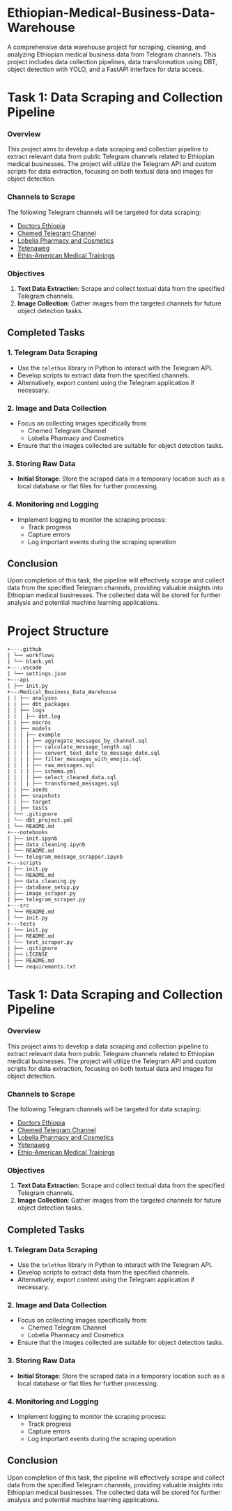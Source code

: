 # Ethiopian-Medical-Business-Data-Warehouse

A comprehensive data warehouse project for scraping, cleaning, and analyzing Ethiopian medical business data from Telegram channels. This project includes data collection pipelines, data transformation using DBT, object detection with YOLO, and a FastAPI interface for data access.


# **Task 1: Data Scraping and Collection Pipeline**

### **Overview**
This project aims to develop a data scraping and collection pipeline to extract relevant data from public Telegram channels related to Ethiopian medical businesses. The project will utilize the Telegram API and custom scripts for data extraction, focusing on both textual data and images for object detection.

### **Channels to Scrape**
The following Telegram channels will be targeted for data scraping:

- [Doctors Ethiopia](https://t.me/DoctorsET)
- [Chemed Telegram Channel](https://t.me/Chemed)
- [Lobelia Pharmacy and Cosmetics](https://t.me/lobelia4cosmetics)
- [Yetenaweg](https://t.me/yetenaweg)
- [Ethio-American Medical Trainings](https://t.me/EAHCI)

### Objectives
1. **Text Data Extraction**: Scrape and collect textual data from the specified Telegram channels.
2. **Image Collection**: Gather images from the targeted channels for future object detection tasks.

## **Completed Tasks**

### 1. **Telegram Data Scraping**
- Use the `telethon` library in Python to interact with the Telegram API.
- Develop scripts to extract data from the specified channels.
- Alternatively, export content using the Telegram application if necessary.

### 2. **Image and Data Collection**
- Focus on collecting images specifically from:
  - Chemed Telegram Channel
  - Lobelia Pharmacy and Cosmetics
- Ensure that the images collected are suitable for object detection tasks.

### 3. **Storing Raw Data**
- **Initial Storage**: Store the scraped data in a temporary location such as a local database or flat files for further processing.

### 4. **Monitoring and Logging**
- Implement logging to monitor the scraping process:
  - Track progress
  - Capture errors
  - Log important events during the scraping operation


## **Conclusion**
Upon completion of this task, the pipeline will effectively scrape and collect data from the specified Telegram channels, providing valuable insights into Ethiopian medical businesses. The collected data will be stored for further analysis and potential machine learning applications.


# Project Structure

```
+---.github
| └── workflows
| └── blank.yml
+---.vscode
| └── settings.json
+---api
| ├── init.py
+---Medical_Business_Data_Warehouse
| | ├── analyses
| | ├── dbt_packages
| | ├── logs
| | | ├── dbt.log
| | ├── macros
| | ├── models
| | | ├── example
| | | | ├── aggregate_messages_by_channel.sql
| | | | ├── calculate_message_length.sql
| | | | ├── convert_text_date_to_message_date.sql
| | | | ├── filter_messages_with_emojis.sql
| | | | ├── raw_messages.sql
| | | | ├── schema.yml
| | | | ├── select_cleaned_data.sql
| | | | ├── transformed_messages.sql
| | ├── seeds
| | ├── snapshots
| | ├── target
| | ├── tests
| └── .gitignore
| └── dbt_project.yml
| └── README.md
+---notebooks
| ├── init.ipynb
| ├── data_cleaning.ipynb
| └── README.md
| └── telegram_message_scrapper.ipynb
+---scripts
| ├── init.py
| └── README.md
| ├── data_cleaning.py
| ├── database_setup.py
| ├── image_scraper.py
| ├── telegram_scraper.py
+---src
| └── README.md
| └── init.py
+---tests
| └── init.py
| ├── README.md
| └── test_scraper.py
| ├── .gitignore
| ├── LICENSE
| ├── README.md
| └── requirements.txt
```

# **Task 1: Data Scraping and Collection Pipeline**

### **Overview**
This project aims to develop a data scraping and collection pipeline to extract relevant data from public Telegram channels related to Ethiopian medical businesses. The project will utilize the Telegram API and custom scripts for data extraction, focusing on both textual data and images for object detection.

### **Channels to Scrape**
The following Telegram channels will be targeted for data scraping:

- [Doctors Ethiopia](https://t.me/DoctorsET)
- [Chemed Telegram Channel](https://t.me/Chemed)
- [Lobelia Pharmacy and Cosmetics](https://t.me/lobelia4cosmetics)
- [Yetenaweg](https://t.me/yetenaweg)
- [Ethio-American Medical Trainings](https://t.me/EAHCI)

### Objectives
1. **Text Data Extraction**: Scrape and collect textual data from the specified Telegram channels.
2. **Image Collection**: Gather images from the targeted channels for future object detection tasks.

## **Completed Tasks**

### 1. **Telegram Data Scraping**
- Use the `telethon` library in Python to interact with the Telegram API.
- Develop scripts to extract data from the specified channels.
- Alternatively, export content using the Telegram application if necessary.

### 2. **Image and Data Collection**
- Focus on collecting images specifically from:
  - Chemed Telegram Channel
  - Lobelia Pharmacy and Cosmetics
- Ensure that the images collected are suitable for object detection tasks.

### 3. **Storing Raw Data**
- **Initial Storage**: Store the scraped data in a temporary location such as a local database or flat files for further processing.

### 4. **Monitoring and Logging**
- Implement logging to monitor the scraping process:
  - Track progress
  - Capture errors
  - Log important events during the scraping operation


## **Conclusion**
Upon completion of this task, the pipeline will effectively scrape and collect data from the specified Telegram channels, providing valuable insights into Ethiopian medical businesses. The collected data will be stored for further analysis and potential machine learning applications.
